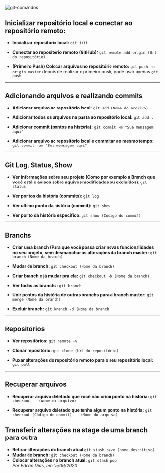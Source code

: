 
![git-comandos](https://user-images.githubusercontent.com/62631162/87855084-5c06ad80-c8ec-11ea-8deb-b6f51e8bb29a.jpg)


## Inicializar repositório local e conectar ao repositório remoto:

* **Inicializar repositório local:** `git init` <br>

* **Conectar ao repositório remoto (GitHub):** `git remote add origin (Url do repositório)` <br>

* **(Primeiro Push) Colocar arquivos no repositório remoto:** `git push -u origin master` depois de realizar o primeiro push, pode usar apenas `git push` <br>

***

## Adicionando arquivos e realizando commits

* **Adicionar arquivo ao repositório local:** `git add (Nome do arquivo)` <br>

* **Adicionar todos os arquivos na pasta ao repositório local:** `git add .` <br>

* **Adicionar commit (pontos na história):** `git commit -m "Sua mensagem aqui"` <br>

* **Adicionar arquivo ao repositório local e commitar ao mesmo tempo:** `git commit -am "Sua mensagem aqui"` <br>

***

## Git Log, Status, Show

* **Ver informações sobre seu projeto (Como por exemplo a Branch que você está e avisos sobre aquivos modificados ou excluídos):** `git status` <br>

* **Ver pontos da história (commits):** `git log` <br>

* **Ver ultímo ponto da história (commit):** `git show` <br>

* **Ver ponto da história específico:** `git show (Código do commit)` <br>

***

## Branchs

* **Criar uma branch (Para que você possa criar novas funcionalidades no seu projeto, sem desmanchar as alterações da branch master:** `git branch (Nome da branch)` <br>

* **Mudar de branch:** `git checkout (Nome da branch)` <br>

* **Criar branch e já mudar pra ela:** `git checkout -b (Nome da branch)` <br>

* **Ver todas as branchs:** `git branch` <br>

* **Unir pontos da história de outras branchs para a branch master:** `git merge (Nome da branch)` <br>

* **Excluir branch:** `git branch -d (Nome da branch)` <br>

***

## Repositórios

* **Ver repositórios:** `git remote -v` <br>

* **Clonar repositório:** `git clone (Url do repositório)` <br>

* **Puxar alterações do repositório remoto para o seu repositório local:** `git pull` <br>

***

## Recuperar arquivos

* **Recuperar arquivo deletado que você não criou ponto na história:** `git checkout -- (Nome do arquivo)` <br>

* **Recuperar arquivo deletado que tenha algum ponto na história:** `git checkout (Código do commit) -- (Nome do arquivo)` <br>

## Transferir alterações na stage de uma branch para outra
* **Retirar alterações do branch atual** `git stash save (nome descritivo)` <BR>
* **Mudar de branch:** `git checkout (Nome da branch)` <br>
* **Colocar alterações no branch atual:** `git stash pop` <br>
*Por Ednan Dias, em 15/06/2020*
